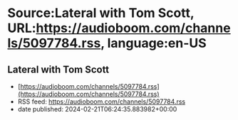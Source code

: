 # Source:Lateral with Tom Scott, URL:https://audioboom.com/channels/5097784.rss, language:en-US

## Lateral with Tom Scott
 - [https://audioboom.com/channels/5097784.rss](https://audioboom.com/channels/5097784.rss)
 - RSS feed: https://audioboom.com/channels/5097784.rss
 - date published: 2024-02-21T06:24:35.883982+00:00



